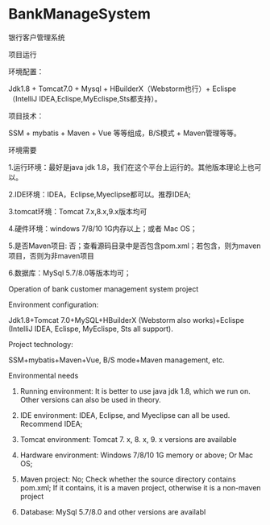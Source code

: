 # BankManageSystem
银行客户管理系统

项目运行

环境配置：

Jdk1.8 + Tomcat7.0 + Mysql + HBuilderX（Webstorm也行）+ Eclispe（IntelliJ IDEA,Eclispe,MyEclispe,Sts都支持）。

项目技术：

SSM + mybatis + Maven + Vue 等等组成，B/S模式 + Maven管理等等。

环境需要

1.运行环境：最好是java jdk 1.8，我们在这个平台上运行的。其他版本理论上也可以。

2.IDE环境：IDEA，Eclipse,Myeclipse都可以。推荐IDEA;

3.tomcat环境：Tomcat 7.x,8.x,9.x版本均可

4.硬件环境：windows 7/8/10 1G内存以上；或者 Mac OS；

5.是否Maven项目: 否；查看源码目录中是否包含pom.xml；若包含，则为maven项目，否则为非maven项目

6.数据库：MySql 5.7/8.0等版本均可；


Operation of bank customer management system project



Environment configuration:



Jdk1.8+Tomcat 7.0+MySQL+HBuilderX (Webstorm also works)+Eclispe (IntelliJ IDEA, Eclispe, MyEclispe, Sts all support).



Project technology:



SSM+mybatis+Maven+Vue, B/S mode+Maven management, etc.



Environmental needs



1. Running environment: It is better to use java jdk 1.8, which we run on. Other versions can also be used in theory.



2. IDE environment: IDEA, Eclipse, and Myeclipse can all be used. Recommend IDEA;



3. Tomcat environment: Tomcat 7. x, 8. x, 9. x versions are available



4. Hardware environment: Windows 7/8/10 1G memory or above; Or Mac OS;



5. Maven project: No; Check whether the source directory contains pom.xml; If it contains, it is a maven project, otherwise it is a non-maven project



6. Database: MySql 5.7/8.0 and other versions are availabl

